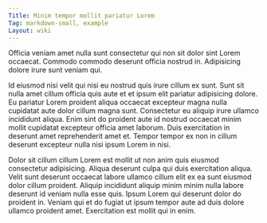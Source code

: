 ```yaml
---
Title: Minim tempor mollit pariatur Lorem
Tag: markdown-small, example
Layout: wiki
---
```

Officia veniam amet nulla sunt consectetur qui non sit dolor sint Lorem occaecat. Commodo commodo deserunt officia nostrud in. Adipisicing dolore irure sunt veniam qui.

Id eiusmod nisi velit qui nisi eu nostrud quis irure cillum ex sunt. Sunt sit nulla amet cillum officia quis aute et et ipsum elit pariatur adipisicing dolore. Eu pariatur Lorem proident aliqua occaecat excepteur magna nulla cupidatat aute dolor cillum magna sunt. Consectetur eu aliquip irure ullamco incididunt aliqua. Enim sint do proident aute id nostrud occaecat minim mollit cupidatat excepteur officia amet laborum. Duis exercitation in deserunt amet reprehenderit amet et. Tempor tempor ex non in cillum deserunt excepteur nulla nisi ipsum Lorem in nisi.

Dolor sit cillum cillum Lorem est mollit ut non anim quis eiusmod consectetur adipisicing. Aliqua deserunt culpa qui duis exercitation aliqua. Velit sunt deserunt occaecat labore ullamco cillum elit ex ea sunt eiusmod dolor cillum proident. Aliquip incididunt aliquip minim minim nulla labore deserunt id veniam nulla esse quis. Ipsum Lorem qui deserunt dolor do proident in. Veniam qui et do fugiat ut ipsum tempor aute ad duis dolore ullamco proident amet. Exercitation est mollit qui in enim.